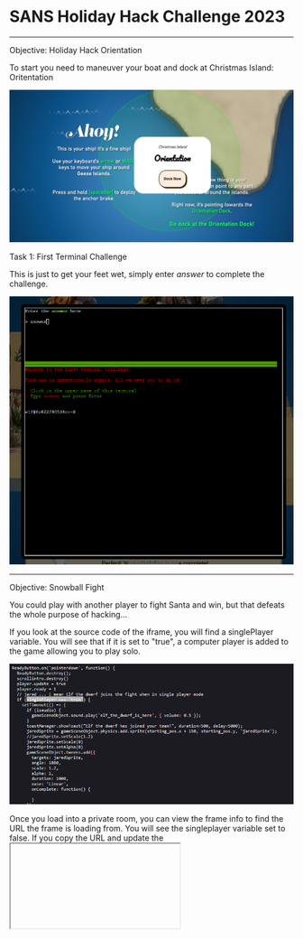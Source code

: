 





# SANS Holiday Hack Challenge 2023

---

Objective: Holiday Hack Orientation

To start you need to maneuver your boat and dock at Christmas Island: Oritentation

![Picture of boat at sea heading towards Orientation Island](/docs/assets/images/Dock.png)

Task 1: First Terminal Challenge

This is just to get your feet wet, simply enter *answer* to complete the challenge.

![](/docs/assets/images/Orientation.png)

---

Objective: Snowball Fight

You could play with another player to fight Santa and win, but that defeats the whole purpose of hacking...

If you look at the source code of the iframe, you will find a singlePlayer variable. You will see that if it is set to "true", a computer player is added to the game allowing you to play solo. 

![](/docs/assets/images/SinglePlayer.png)

Once you load into a private room, you can view the frame info to find the URL the frame is loading from. You will see the singleplayer variable set to false. If you copy the URL and update the <iframe> tag in Inspect with that URL and setting that variable to "true" it will load a single player game. 

Once you defeat Santa, you achieve GLORY!

![](/docs/assets/images/VICTORY.png)

However... why stop there?! You can also use the console once the game is started to alter other variables such as snowballDmg, playersVelocity, santaThrowDelay and more. There's many ways to make this challenge more fun. Pelting elves with no damage taken, who doesn't enjoy that?!

![](/docs/assets/images/Variables.png)

---

Objective: Linux 101

Task 1: Perform a directory listing of your home directory to find a troll and retrieve a present!

Answer: *ls*

Task 2: Now find the troll inside the troll.

Answer: *cat troll 19315479765589239*

Task 3: Great, now remove the troll in your home directory.

Answer: *rm troll 19315479765589239*

Task 4: Print the present working directory using a command.

Answer: *pwd*

Task 5: Good job but it looks like another troll hid itself in your home directory. Find the hidden troll!

Use ls -la to reveal hidden files

Answer: *cat .troll_5074624024543078*

Task 6: Excellent, now find the troll in your command history.

Answer: *history*

Task 7: Find the troll in your environment variables.

Answer: *env*

Task 8: Next, head into the workshop.

Answer: *cd workshop*

Task 9: A troll is hiding in one of the workshop toolboxes. Use "grep" while ignoring case to find which toolbox the troll is in.

Answer: *grep -ri "troll"*

Task 10: 

chmod +x present engine to make the file executable

Answer: *./present engine*

Task 11: Trolls have blown the fuses in /home/elf/workshop/electrical. cd into electrical and rename blown_fuse0 to fuse0.

Change to the proper directory using cd

Answer: *mv blown fuse0 fuse0*

Task 12:  Now, make a symbolic link (symlink) named fuse1 that points to fuse0

Answer: *ln -s fuse0 fuse1*

Task 13: Make a copy of fuse1 named fuse2.

Answer: *cp fuse1 fuse2*

Task 14: We need to make sure trolls don't come back. Add the characters "TROLL_REPELLENT" into the file fuse2

Answer: *echo "TROLL_REPELLENT" > fuse2*

Task 15: Find the troll somewhere in /opt/troll_den.

Answer: *find /opt/troll_den/ -iname "troll*"*

 Task 16: Find the file somewhere in /opt/troll_den that is owned by the user troll.

Answer: *find /opt/troll_den/ -user "troll"*

Task 17: Find the file created by trolls that is greater than 108 kilobytes and less than 110 kilobytes located somewhere in /opt/troll_den.

Answer: *find /opt/troll_den/ -size +108k -size -110k*

Task 18: List running processes to find another troll

Answer: *ps aux*

Task 19: The 14516_troll process is listening on a TCP port. Use a command to have the only listening port display to the screen.

Answer: *netstat -l*

Task 20: The service listening on port 54321 is an HTTP server. Interact with this server to retrieve the last troll.

Answer: *curl 0.0.0.0:54321*

Task 21: Your final task is to stop the 14516_troll process to collect the remaining presents.

Answer: *kill 12771*

---

Objective: Reportinator

---

Objective: Azure 101

Task 1: You may not know this but the Azure cli help messages are very easy to access. First, try typing:
$ az help | less

Answer: *az help | less*

Task 2: Next, you've already been configured with credentials. Use 'az' and your 'account' to 'show' your current details and make sure to pipe to less ( | less )

Answer: *az account show | less*

![]()

Task 3: Excellent! Now get a list of resource groups in Azure.
For more information:
https://learn.microsoft.com/en-us/cli/azure/group?view=azure-cli-latest

Answer: *az group list*

![](/docs/assets/images/azgroup.png)

Task 4: Ok, now use one of the resource groups to get a list of function apps. For more information:
https://learn.microsoft.com/en-us/cli/azure/functionapp?view=azure-cli-latest
Note: Some of the information returned from this command relates to other cloud assets used by Santa and his elves.

Answer: *az functionapp list -g "northpole-rg1"*

You could've also used northpole-rg2 here. This also revealed an interesting URL: https://northpole-ssh-certs-fa.azurewebsites.net/api/create-cert?code=candy-cane-twirl

![](/docs/assets/images/azfunctionapp.png)

Task 5: Find a way to list the only VM in one of the resource groups you have access to.
For more information:
https://learn.microsoft.com/en-us/cli/azure/vm?view=azure-cli-latest

Answer: *az vm list -g "northpole-rg2"*

![](/docs/assets/images/azvms.png)

Task 6: Find a way to invoke a run-command against the only Virtual Machine (VM) so you can RunShellScript and get a directory listing to reveal a file on the Azure VM.
For more information:
https://learn.microsoft.com/en-us/cli/azure/vm/run-command?view=azure-cli-latest#az-vm-run-command-invoke

Answer: az vm run-command invoke -g northpole-rg2 -n NP-VM1 --command-id RunShellScript --scripts "ls"

![](/docs/assets/images/azls.png)

---

Objective: Elf Hunt

After reading about JSON Web Tokens (JWTs), I learned about a flaw to force the server to accept a token with no signature present. I found a cookie that appeared to be the JWT for Elf Hunt called "ElfHunt_JWT". The JWT was already flawed since the "alg" parameter was set to none, which made my job easier. I simply had to decode the cookie using CyberChef. It took a few tries messing around with the speed until the elves were just fast enough...

Original Cookie: eyJhbGciOiJub25lIiwidHlwIjoiSldUIn0.eyJzcGVlZCI6LTUwMH0. 

Decoded Original: {"alg":"none","typ":"JWT"}>{"speed":-500}>

Answer: I ended up finding that -50 was a good speed. I replaced the cookie in my session with my new base64 encoded speed variable. The full cookie value became *eyJhbGciOiJub25lIiwidHlwIjoiSldUIn0.eyJzcGVlZCI6LTUwfT4.*

GLORY:

![](/docs/assets/images/elfhunt.png)

---

Objective: Certificate SSHenanigans

Domain: **ssh-server-vm.santaworkshopgeeseislands.org** 

Account: **monitor**

Goal: **access TODO list**

---

Objective: Faster Lock Combination

When applying tension to the shackle and turning the dial clockwise, the number that the lock repeatedly hangs on is the sticky number. 

Sticky Number: 20

When applying heavy tension to the shackle and turning the lock counter clockwise, the numbers we are looking for will sit between two half numbers and will be between 0-11

Guess Number 1: 0

Guess Number 2: 3

First Digit: Sticky Number + 5 = ***25***

Third Digit: 13  OR 33, 13 feels more loose when applying tension to the shackle so we can eliminate 33 as an option

Third Digit Process: 

First Digit/4 = 6 with remainder of 1

Guess Numbers: 0 & 3

0    10    20   30

3    13    23    33

13/4 = 4 with remainder of 1 & 33/4 = 8 with remainder of 1

Second Digit Process:

First Row Below: Remainder + 2  = 3

Add 8 to it 4 times, exceeding 39 resets to 0

Second Row Below: remainder + 2 + 4 = 7

Add 8 to it 4 times, exceeding 39 resets to 0

3    ~~11~~    19    27    35

7    ~~15~~     23    31    39

The second and third digit on the lock cannot be within 2 digits of eachother, we can eliminate 15 & 17 from our second digit guesses. 

After trying the 8 options, our true combination is: 25, 39, 13!

If you want to "hack" the challenge instead, you can look at the javascript variables in the iframe to reveal the combination for your session. The variable that holds the combination is: lock_numbers

![]()

You can also edit the lock combination that the game is looking for if you'd like. This just makes it faster to solve the combo :D 

![]()

---

Objective: Phish Detection Agency

Valid SPF: 

| Domain           | Type | Value                               |
| ---------------- | ---- | ----------------------------------- |
| geeseislands.com | TXT  | v=spf1 a:mail.geeseislands.com -all |

Valid DKIM:

| Domain           | Type | Value                                                                                                                                                                                                                                  |
| ---------------- | ---- | -------------------------------------------------------------------------------------------------------------------------------------------------------------------------------------------------------------------------------------- |
| geeseislands.com | TXT  | v=DKIM1;t=s;p=MIGfMA0GCSqGSIb3DQEBAQUAA4GNADCBiQKBgQDjtqsLqwecFGF7AmP+Siln86O1v9NOKJw4ZsEHDV5fo0Vjj0qNPyyARKSkDmnIKjnzLGUUQO31Fr+vdZU61IaI9/ZD39WJKaAeX96uQ65mRQqqPVYxPLN5OvuFRmIHJ/TgOkD6z5/7VM7Zs1kw5Qnl04FmOLwWd00D+uNZnj8TCwIDAQAB |

Valid DMARC:

| Domain           | Type | Value                                                                  |
| ---------------- | ---- | ---------------------------------------------------------------------- |
| geeseislands.com | TXT  | v=DMARC1; p=reject; pct=100; rua=mailto:dmarc-reports@geeseislands.com |

In this challenge we had to weed through all the emails in the Inbox along with those that were already in the Phishing folder to determine if ChatNPT properly assessed the emails. The key piecees to look at in the email headers displayed was:

Return-Path - if the return path was not for emailaddress@geeseislands.com the email should be marked as malicious, as all mail is expected to be from that domain in this challenge

DMARC - if this value is set to "Fail", you can assume phishing in this challenge

DKIM-Signature - if the domain value (d=) in the signature is not geeseislands.com, you can assume it is a phishing email OR if this is just showing "Invalid"

Recieved - If the received field is from a different domain than the expected sender of geeseislands.com, you can assume it is a phishing email

Phish email example 1:

![](/docs/assets/images/phish1.png)

Phish email example 2:

![](/docs/assets/images/phish2.png)

Valid email example 1:

![](/docs/assets/images/valid1.png)

GLORY:

![](/docs/assets/images/acedetect.png)

---

Objective: Na'an

If you cover both the numerical low (0) and high (9) and use NaN as one of the options, the other numbers you place do not matter. The evaluation will fail in your favor. As long as you cover the extremes, NaN will be seen as winner for both min and max due to the python evaluation error. 

GLORY:

![](/docs/assets/images/nan.png)

---

Operation: Kusto Detective

Onboarding: How many craftperson elves are using laptops?

![](/docs/assets/images/kd1.png)

Answer: *25*

Case 1: Welcome to Operation Giftwrap: Defending the Geese Island network

Question 1: What is the email address of the employee who received this phishing email?

![](/docs/assets/images/kd2.png)

Answer: *alabaster_snowball@santaworkshopgeeseislands.org*

Question 2: What is the email address that was used to send this spear phishing email?

![](/docs/assets/images/kd3.png)

Answer: *cwombley@gmail.com*

Question 3: What was the subject line used in the spear phishing email?

![](/docs/assets/images/kd4.png)

Answer: *[EXTERNAL] Invoice foir reindeer food past due*

Case 2: Someone got phished! Let's dig deeper on the victim...

Question 1: What is the role of our victim in the organization?

![](/docs/assets/images/kd5.png)

Answer: *Head Elf*

Question 2: What is the hostname of the victim's machine?

![](/docs/assets/images/kd6.png)

Answer: *Y1US-DESKTOP*

Question 3: What is the source IP linked to the victim?

![](/docs/assets/images/kd7.png)

Answer: *10.10.0.4*

Case 3: That's not good. What happened next?

Question 1: What time did Alabaster click on the malicious link? Make sure to copy the exact timestamp from the logs!

![](/docs/assets/images/kd8.png)

Answer: *2023-12-02T10:12:42Z*

Question 2: What file is dropped to Alabaster's machine shortly after he downloads the malicious file?

![](/docs/assets/images/kd9.png)

Answer: *giftwrap.exe*

Case 4: A compromised host! Time for a deep dive.

Question 1: The attacker created an reverse tunnel connection with the compromised machine. What IP was the connection forwarded to?

![](/docs/assets/images/kd10.png)

Answer: *113.37.9.17*

Question 2: What is the timestamp when the attackers enumerated network shares on the machine?

![](/docs/assets/images/kd11.png)

Answer: *2023-12-02 16:51:44.0000000*

Question 3: What was the hostname of the system the attacker moved laterally to?

![](/docs/assets/images/kd12.png)

Answer: *NorthPolefileshare*

Case 5: A hidden message

Question 1: When was the attacker's first base64 encoded PowerShell command executed on Alabaster's machine?

![](/docs/assets/images/kd13.png)

Answer: *2023-12-24 16:07:47.0000000*

Question 2: What was the name of the file the attacker copied from the fileshare? (This might require some additional decoding)

We can check out the first encoded powershell command after the attacker accessed the fileshare.

![](/docs/assets/images/kd14.png)

After base64 decoding, we can see that this is also reversed. We can use the reverse() command to assist here and reveal the answer.

![]()

Answer: *NaughtyNiceList.txt*

Question 3: The attacker has likely exfiltrated data from the file share. What domain name was the data exfiltrated to?

We can review the next powershell command after the file was copied. 

![](/docs/assets/images/kd16.png)

After base64 decoding, we can see that this command is also encoded in decimal. We need to convert this to ASCII for it to be easily legible.

![](/docs/assets/images/kd17.png)

I used: [charcode encoder-decoder](https://codepen.io/HerbertAnchovy/pen/XLzdYr) to decode the char decimal into ASCII, which revealed our answer.

![](/docs/assets/images/kd18.png)

Answer: *giftbox.com*

Case 6: The final step!

Question 1: What is the name of the executable the attackers used in the final malicious command?

To start we need to find the last encoded powershell command ran by the attackers.

![](/docs/assets/images/kd19.png)

We can base64 decode it to reveal out answer.

![]()

Answer: *downwithsanta.exe*

Question 2: What was the command line flag used alongside this executable?

We can use the same decoded powershell to find the answer for this question.

![](/docs/assets/images/kd20.png)

Answer: *--wipeall*
